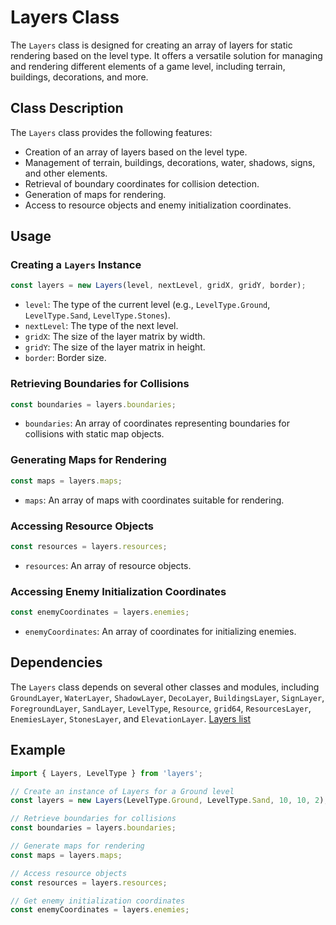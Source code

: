 # Layers Class

The `Layers` class is designed for creating an array of layers for static rendering based on the level type. It offers a versatile solution for managing and rendering different elements of a game level, including terrain, buildings, decorations, and more.

## Class Description

The `Layers` class provides the following features:

- Creation of an array of layers based on the level type.
- Management of terrain, buildings, decorations, water, shadows, signs, and other elements.
- Retrieval of boundary coordinates for collision detection.
- Generation of maps for rendering.
- Access to resource objects and enemy initialization coordinates.

## Usage

### Creating a `Layers` Instance

```javascript
const layers = new Layers(level, nextLevel, gridX, gridY, border);
```

- `level`: The type of the current level (e.g., `LevelType.Ground`, `LevelType.Sand`, `LevelType.Stones`).
- `nextLevel`: The type of the next level.
- `gridX`: The size of the layer matrix by width.
- `gridY`: The size of the layer matrix in height.
- `border`: Border size.

### Retrieving Boundaries for Collisions

```javascript
const boundaries = layers.boundaries;
```

- `boundaries`: An array of coordinates representing boundaries for collisions with static map objects.

### Generating Maps for Rendering

```javascript
const maps = layers.maps;
```

- `maps`: An array of maps with coordinates suitable for rendering.

### Accessing Resource Objects

```javascript
const resources = layers.resources;
```

- `resources`: An array of resource objects.

### Accessing Enemy Initialization Coordinates

```javascript
const enemyCoordinates = layers.enemies;
```

- `enemyCoordinates`: An array of coordinates for initializing enemies.

## Dependencies

The `Layers` class depends on several other classes and modules, including `GroundLayer`, `WaterLayer`, `ShadowLayer`, `DecoLayer`, `BuildingsLayer`, `SignLayer`, `ForegroundLayer`, `SandLayer`, `LevelType`, `Resource`, `grid64`, `ResourcesLayer`, `EnemiesLayer`, `StonesLayer`, and `ElevationLayer`.
[Layers list](https://github.com/6-team/tiny-swords/tree/main/apps/tiny-swords/src/app/core/layers/kinds)

## Example

```javascript
import { Layers, LevelType } from 'layers';

// Create an instance of Layers for a Ground level
const layers = new Layers(LevelType.Ground, LevelType.Sand, 10, 10, 2);

// Retrieve boundaries for collisions
const boundaries = layers.boundaries;

// Generate maps for rendering
const maps = layers.maps;

// Access resource objects
const resources = layers.resources;

// Get enemy initialization coordinates
const enemyCoordinates = layers.enemies;
```